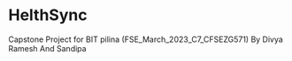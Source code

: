 # HelthSync
Capstone Project  for BIT pilina (FSE_March_2023_C7_CFSEZG571) By Divya Ramesh And Sandipa
